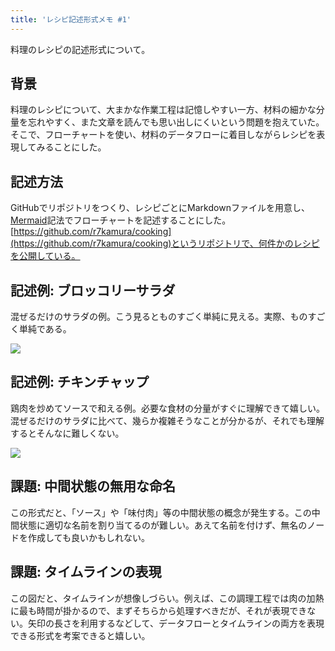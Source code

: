 ```yaml
---
title: 'レシピ記述形式メモ #1'
---
```

料理のレシピの記述形式について。

背景
--

料理のレシピについて、大まかな作業工程は記憶しやすい一方、材料の細かな分量を忘れやすく、また文章を読んでも思い出しにくいという問題を抱えていた。そこで、フローチャートを使い、材料のデータフローに着目しながらレシピを表現してみることにした。

記述方法
----

GitHubでリポジトリをつくり、レシピごとにMarkdownファイルを用意し、[Mermaid](https://mermaid-js.github.io/)記法でフローチャートを記述することにした。[https://github.com/r7kamura/cooking](https://github.com/r7kamura/cooking)というリポジトリで、何件かのレシピを公開している。

記述例: ブロッコリーサラダ
--------------

混ぜるだけのサラダの例。こう見るとものすごく単純に見える。実際、ものすごく単純である。

![](https://lh3.googleusercontent.com/docs/ADP-6oHrps7_ZHYZZiSMzF3839mBEV76CHg50xDJ3WSrJfL_LindCxE0b_W3DmWFcZg2mlCzL8uEGgall_uh9tCtwkrYRd9XSmiMsMN5Bq1jZZaplOoHy7RvJtLnvGlfbY_FO8dlf5LCleacf8-mOrBJED6CWMv_3-6_siVK_2HoGF5r21T2UBw1Z4Z0dwbKu2-D18DG3kMuBvOk2wA6RGoFg6KbAdV_AQDG9kM6ZQDHIhHrnqzHQ3gZcfQCdxtNc98RmyzYRni0hQNIM8-9RMXuI6cSzc1Jk3ffpRcNE7ikDMhzzJsmmuMJvYJ-yZcmI8Cooa6b_eG8NjB9L8OhbzKx12NST6OgNl8g2x_DqTYDnTyslFsvzZHOOqd-JxBj8eWy14kPzZjLaUjG0Xq5pOm7crE0740uxu1jrKKZC0AtelyQouxyu8K5jczzuJEvTttbNCGyHtf7XPfvWUq0k3yKXOKg29x_SGXWtJ0sxiswFNU1JyN5Wf1xsrH4WW0KSAKm6obwieLW3VaI472cwf07-96pYArDAHqc9W6MOdphy7n63xwhDGuHwTU65LWC-5S9RKP444KhvPj-jzp-FzobUU1kefivZPz9BwE26x0et_bPs5ipc8X1dJrMquQjOGBhOEeI1PRh2-9Ol1sR8X2eCCcRwtwvn10mmSahOi6temOV0wdo0P1GZoMFkcVYQ5AG-yrJ0l4Y6M6jhakr4URcfHhIWB2dfRM_Swe4qROsG7mQ1jxHpb1s2rBkBnPpu34ch4wT5KOLdkoT5c9_YbTP2d3LyrGEld2sVttr9tpd9QtMi0omPmlhFPySFs2bFEtHd5NKkAdxnGcpbrfJ3rtX8ZTLY6t4HZeBtucYD-kH2Xusw64dTi5jIDywkGHu6fkw3ykgjT5cApYgbBGEyc8igZBXsPZyjVR7-wEZSGIukjHefkK9BDpci9X0YhmO2thKq2ryjTLEvD1rTjs2TJPOLm8jFnGvHmmkPQOAlDX5gF5MQQQW6K8wUIz-1fXw2QY53Zhh09_i7N4dS6iKJyWS39YcW7ErZSCymP-pT8c-sVl0xOu7vD_1-HF8YFhqwveGeskzUAc4IqqFJQyxE7Hj0LnntCP5_rza4iHRupeyVcUJNfTqNamMeOKsW-i0VX72QOGcVvDeK7BkRpHzb8XXpBit71TT9Ko-MpkB69tFdiUXpbjEdPCfNHp0k47lrNYOlFsF9WYf-lqkwwr8hiaViTv5EwJd-IXcrpMXyf-2WUNEXXT1)

記述例: チキンチャップ
------------

鶏肉を炒めてソースで和える例。必要な食材の分量がすぐに理解できて嬉しい。混ぜるだけのサラダに比べて、幾らか複雑そうなことが分かるが、それでも理解するとそんなに難しくない。

![](https://lh3.googleusercontent.com/docs/ADP-6oFijf_HkCzTqHOFo2lXX5r1PktXIETKmCLausSHPUAMfgr4oniaJ-Ull9u8kTyV7f6QYjK-NgEmNn6fFivBAHKI0m-03TpBPJs7tk77hpXpurdJPrPy862UjxcSIblU5rmBF-XVtmJPCw4eMEUlwQqRQkgVd8GmHtoOipTC347_WsR1AYQbhqtqj6SVZitS8uh5UxrFjvF9RC8FQiNElUjRHtkrFaM3KWNEmOav3KPREeo2kNAKyjzfs859AEM5DKvU0MWPf7cTGjyGKfQHp21FS0HeMVITnkfa6WMC72aQ7KmRrCfvhaLD14Q_PWru3CyhJlxKHMUflfGMXayeAX5W7d4NqavWqLB0E6tlJli9gJVmqUUssNg5MuQkIkuE9a2R6LSFwZ4utTb9nAbE2Eat5EA8XdtFgq130fzP8CSa-zxTohatlxlxzuFr2il8EUeexXENBTdDP6sezhMqrEpvkZ2fRck7UFt-nA7abCUB9Mt430BwI0KWgLW7N-uCJnldvWWX0dJxDLsLJs_nExmqbX94PHyOvwuT2OZKNWGQwy3etgW9IrAiBfsWw4MvTipMJMEHMhB8F2d-wFDRsFxTgt2V-9Z1huZIDQjTxf763R_yNg6xlBPdy0kaKz5sMVQByCV8PVWm1Opk76eCeP2zsAhChYpH8BuFSfcVWiNVekNr0ziqpfggV0vMViFQGF51-Sf_zPnOGV7Mu07Nz4YE_81wANcC-c4V98Ite9ztRNRr-2zvaQzDPzyLd9en4RG_whEat4vFJkCRR_Splkdm6qDfNepFMMsy2CAyOC4iPFgTszTalK2cWTi5cWIbWV5UvFqG4V0cTF_n3GVzRB3o4m6G-tmEoN7qgUfxMkSecSAxJJ_HzCAbgBq3SYcKzMZDxbh_qxxDzi_CYVjFGgmiOsW2jOUk2Dbk1KnK2kISGr21molw55CStgf9TNlSRgE2JVpGmG-rqsC50jpm-XgxuSxKfp51_4J6wIVb67b4mxrcwHvzYsJpwHTM0OBL5kPFmtzzGCQ_r9hbxqbSrdwP5wSSjD6qwRHLXWOGfUTQNX4X2dlAclPT_1GDj2UJTZZZ0bG4B1DNJw-6sVyJbbUWip6mr6DxMTk_NXDpMlh45PoY2ig0KtYIfw_5h6TzLCCiHnEQBaNI7ommxDDNtow7HyzjXyFWKF_BYvZ1kOAZZNiVDK-kxYZ-WuncrGT8Rta8wgih3wGql4h9Xsnn_LDU1vzMtB3XfkItt91NLvL8DUD-)

課題: 中間状態の無用な命名
--------------

この形式だと、「ソース」や「味付肉」等の中間状態の概念が発生する。この中間状態に適切な名前を割り当てるのが難しい。あえて名前を付けず、無名のノードを作成しても良いかもしれない。

課題: タイムラインの表現
-------------

この図だと、タイムラインが想像しづらい。例えば、この調理工程では肉の加熱に最も時間が掛かるので、まずそちらから処理すべきだが、それが表現できない。矢印の長さを利用するなどして、データフローとタイムラインの両方を表現できる形式を考案できると嬉しい。
